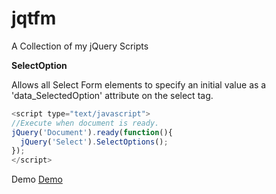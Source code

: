 jqtfm
=====

A Collection of my jQuery Scripts

**SelectOption**

Allows all Select Form elements to specify an initial value as a 'data_SelectedOption' attribute on the select tag.

````javascript
<script type="text/javascript">
//Execute when document is ready.
jQuery('Document').ready(function(){
  jQuery('Select').SelectOptions();
});
</script>


````


 Demo <a href="http://jsbin.com/unevuw/1/">Demo</a>